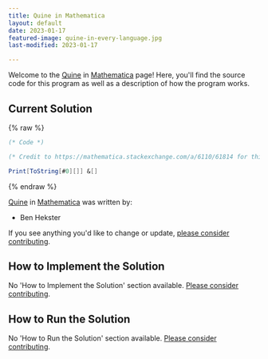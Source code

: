 ```yaml
---
title: Quine in Mathematica
layout: default
date: 2023-01-17
featured-image: quine-in-every-language.jpg
last-modified: 2023-01-17

---
```


Welcome to the [Quine](https://sampleprograms.io/projects/quine) in [Mathematica](https://sampleprograms.io/languages/mathematica) page! Here, you'll find the source code for this program as well as a description of how the program works.

## Current Solution

{% raw %}

```mathematica
(* Code *)

(* Credit to https://mathematica.stackexchange.com/a/6110/61814 for this answer: *)

Print[ToString[#0][]] &[]
```

{% endraw %}

[Quine](https://sampleprograms.io/projects/quine) in [Mathematica](https://sampleprograms.io/languages/mathematica) was written by:

- Ben Hekster

If you see anything you'd like to change or update, [please consider contributing](https://github.com/TheRenegadeCoder/sample-programs).

## How to Implement the Solution

No 'How to Implement the Solution' section available. [Please consider contributing](https://github.com/TheRenegadeCoder/sample-programs-website).

## How to Run the Solution

No 'How to Run the Solution' section available. [Please consider contributing](https://github.com/TheRenegadeCoder/sample-programs-website).